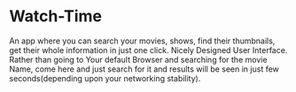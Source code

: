 # Watch-Time
An app where you can search your movies, shows, find their thumbnails, get their whole information in just one click. Nicely Designed User Interface. Rather than going to Your default Browser and searching for the movie Name, come here and just search for it and results will be seen in just few seconds(depending upon your networking stability).
